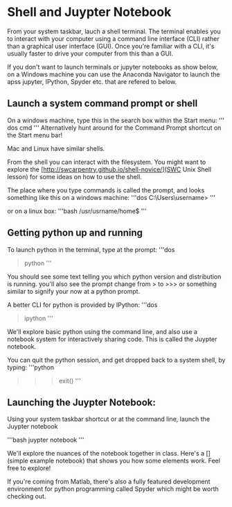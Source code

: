 # Shell and Juypter Notebook
From your system taskbar, lauch a shell terminal. The terminal enables you to interact with your computer using a command line interface (CLI) rather than a graphical user interface (GUI). Once you're familiar with a CLI, it's usually faster to drive your computer from this than a GUI.

If you don't want to launch terminals or jupyter notebooks as show below, on a Windows machine you can use the Anaconda Navigator to launch the apss jupyter, IPython, Spyder etc. that are refered to below.

## Launch a system command prompt or shell
On a windows machine, type this in the search box within the Start menu: 
''' dos
cmd
'''
Alternatively hunt around for the Command Prompt shortcut on the Start menu bar!

Mac and Linux have similar shells.

From the shell you can interact with the filesystem. You might want to explore the [http://swcarpentry.github.io/shell-novice/](SWC Unix Shell lesson) for some ideas on how to use the shell.

The place where you type commands is called the prompt, and looks something like this on a windows machine:
'''dos
C:\Users\username\>
'''

or on a linux box:
'''bash
/usr/usrname/home$
'''

## Getting python up and running
To launch python in the terminal, type at the prompt:
'''dos
> python
'''

You should see some text telling you which python version and distribution is running. you'll also see the prompt change from > to >>> or something similar to signify your now at a python prompt.

A better CLI for python is provided by IPython:
'''dos
> ipython
'''

We'll explore basic python using the command line, and also use a notebook system for interactively sharing code. This is called the Juypter notebook.

You can quit the python session, and get dropped back to a system shell, by typing:
'''python
>>> exit()
'''

## Launching the Juypter Notebook:
Using your system taskbar shortcut or at the command line, launch the Juypter notebook

'''bash
juypter notebook
'''

We'll explore the nuances of the notebook together in class. Here's a [](simple example notebook) that shows you how some elements work. Feel free to explore!

If you're coming from Matlab, there's also a fully featured development environment for python programming called Spyder which might be worth checking out.






